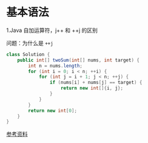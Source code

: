 # 基本语法

1.Java 自加运算符，j++ 和 ++j 的区别

问题：为什么是 `++j`

```java
class Solution {
    public int[] twoSum(int[] nums, int target) {
        int n = nums.length;
        for (int i = 0; i < n; ++i) {
            for (int j = i + 1; j < n; ++j) {
                if (nums[i] + nums[j] == target) {
                    return new int[]{i, j};
                }
            }
        }
        return new int[0];
    }
}

```

[参考资料](https://www.zhihu.com/question/19669308)
